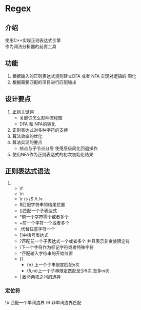 # Regex
## 介绍
使用C++实现正则表达式引擎   
作为词法分析器的前置工具
## 功能
1. 根据输入的正则表达式规则建立DFA 或者 NFA 实现对逻辑的 图化
2. 根据需要匹配的项目进行匹配输出

## 设计要点
1. 正则关键词 
    - 关键词怎么影响流程图
    - DFA 和 NFA的转化
2. 正则表达式对多种字符的支持
3. 算法效率的优化
4. 算法实现的要点
    - 结点与子节点分层 使用层级简化回退操作
5. 使用NFA作为正则表达式的初次初始化结果

## 正则表达式语法
1. 
    - \f 
    - \n 
    - \r /s /S /t /v
    - $匹配字符串的结尾位置
    - ()匹配一个子表达式
    - *前一个字符零个或者多个
    - +前一个字符一个或者多个
    - .代替任意字符一个
    - []中括号表达式
    - ?匹配前一个子表达式一个或者多个  并且表示非贪婪限定符
    - \下一个字符作为标记字符或者特殊字符
    - ^匹配输入字符串的开始位置
    - {}
        - {n} 上一个子串限定匹配n次
        - {5,m}上一个子串限定匹配至少5次 至多m次
    - | 致命两项之间的选择

### 定位符
\b 匹配一个单词边界
\B 非单词边界匹配